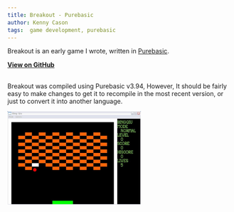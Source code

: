 ```yaml
---
title: Breakout - Purebasic
author: Kenny Cason
tags:  game development, purebasic
---
```


<p>Breakout is an early game I wrote, written in <a href="http://www.purebasic.com">Purebasic</a>.

<a href="https://github.com/kennycason/breakout" target="_blank"><b>View on GitHub</b></a>

<br/>Breakout was compiled using Purebasic v3.94, However, It should be fairly easy to make changes to get it to recompile in the most recent version, or just to convert it into another language.

<img src="/code/pb/breakout/screenshot.JPG" width="300px"/>
